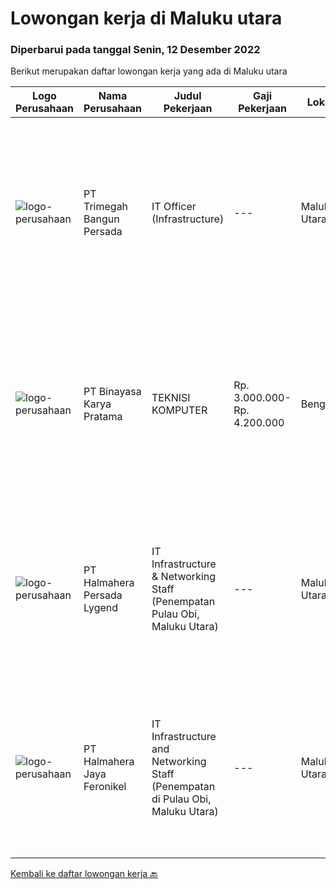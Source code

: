 
  # Lowongan kerja di Maluku utara

  ### Diperbarui pada tanggal Senin, 12 Desember 2022

  Berikut merupakan daftar lowongan kerja yang ada di Maluku utara

  |Logo Perusahaan | Nama Perusahaan | Judul Pekerjaan | Gaji Pekerjaan | Lokasi | Deskripsi | Tanggal diunggah | Pranala |
  | -------------- | --------------- | --------------- | --------- | --------- | -------------- | ------- | ----------- |
  |![logo-perusahaan](https://image-service-cdn.seek.com.au/5e6594a165067a47957104730aa00c3457de7abb/ee4dce1061f3f616224767ad58cb2fc751b8d2dc)|PT Trimegah Bangun Persada|IT Officer (Infrastructure)|---|Maluku Utara|Kualifikasi: Latar belakang pendidikan minimal S1 Teknik Informatika atau jurusan relevan lainnya Memiliki pengalaman di posisi yang sama selama...|Jumat, 25 November 2022|https://www.jobstreet.co.id/id/job/it-officer-infrastructure-4121194?token=0~a28340ba-f248-400a-8381-75acb8409b27&sectionRank=1&jobId=jobstreet-id-job-4121194|
|![logo-perusahaan](https://image-service-cdn.seek.com.au/ffbcd8309fe4010672e6779bce48c2652d16094e/ee4dce1061f3f616224767ad58cb2fc751b8d2dc)|PT Binayasa Karya Pratama|TEKNISI KOMPUTER|Rp. 3.000.000-Rp. 4.200.000|Bengkulu|Tanggung Jawab Pekerjaan: Melakukan pemantauan terhadap perangkat serta maintenance yang bersifat preventif seperti update patch Operating System dan...|Rabu, 23 November 2022|https://www.jobstreet.co.id/id/job/teknisi-komputer-4117581?token=0~a28340ba-f248-400a-8381-75acb8409b27&sectionRank=2&jobId=jobstreet-id-job-4117581|
|![logo-perusahaan](https://i.ibb.co/sqvTCh9/112815900-stock-vector-no-image-available-icon-flat-vector.webp)|PT Halmahera Persada Lygend|IT Infrastructure & Networking Staff (Penempatan Pulau Obi, Maluku Utara)|---|Maluku Utara|Job Description : Provide technical support to the development of the infrastructure systems and services Define, order, and monitor installation and...|Selasa, 22 November 2022|https://www.jobstreet.co.id/id/job/it-infrastructure-networking-staff-penempatan-pulau-obi-maluku-utara-4116419?token=0~a28340ba-f248-400a-8381-75acb8409b27&sectionRank=3&jobId=jobstreet-id-job-4116419|
|![logo-perusahaan](https://image-service-cdn.seek.com.au/5582002035ae62ec1974f28a6c0ebc18f930b553/ee4dce1061f3f616224767ad58cb2fc751b8d2dc)|PT Halmahera Jaya Feronikel|IT Infrastructure and Networking Staff (Penempatan di Pulau Obi, Maluku Utara)|---|Maluku Utara|Job Description : Provide technical support to the development of the infrastructure systems and services Define, order, and monitor installation and...|Rabu, 16 November 2022|https://www.jobstreet.co.id/id/job/it-infrastructure-and-networking-staff-penempatan-di-pulau-obi-maluku-utara-4108552?token=0~a28340ba-f248-400a-8381-75acb8409b27&sectionRank=4&jobId=jobstreet-id-job-4108552|


  [Kembali ke daftar lowongan kerja 🔙](../README.md#daftar-lowongan-kerja)
  